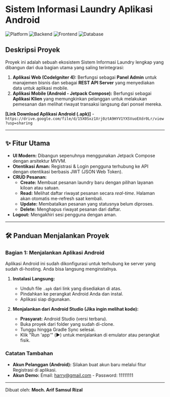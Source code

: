 # Sistem Informasi Laundry Aplikasi Android

![Platform](https://img.shields.io/badge/Platform-Web%20%26%20Android-brightgreen.svg)
![Backend](https://img.shields.io/badge/Backend-CodeIgniter%204-orange.svg)
![Frontend](https://img.shields.io/badge/Frontend-Jetpack%20Compose-blue.svg)
![Database](https://img.shields.io/badge/Database-MySQL-lightgrey.svg)

## Deskripsi Proyek

Proyek ini adalah sebuah ekosistem Sistem Informasi Laundry lengkap yang dibangun dari dua bagian utama yang saling terintegrasi:

1.  **Aplikasi Web (CodeIgniter 4):** Berfungsi sebagai **Panel Admin** untuk manajemen bisnis dan sebagai **REST API Server** yang menyediakan data untuk aplikasi mobile.
2.  **Aplikasi Mobile (Android - Jetpack Compose):** Berfungsi sebagai **Aplikasi Klien** yang memungkinkan pelanggan untuk melakukan pemesanan dan melihat riwayat transaksi langsung dari ponsel mereka.

**[Link Download Aplikasi Android (.apk)]** - `https://drive.google.com/file/d/15X0Sxz1Xrj0ztA9HYV1YXSVuoEXdr0Lr/view?usp=sharing`

---

## ✨ Fitur Utama
- **UI Modern:** Dibangun sepenuhnya menggunakan Jetpack Compose dengan arsitektur MVVM.
- **Otentikasi Aman:** Registrasi & Login pengguna terhubung ke API dengan otentikasi berbasis JWT (JSON Web Token).
- **CRUD Pesanan:**
  - **Create:** Membuat pesanan laundry baru dengan pilihan layanan kiloan atau satuan.
  - **Read:** Melihat daftar riwayat pesanan secara *real-time*. Halaman akan otomatis me-refresh saat kembali.
  - **Update:** Membatalkan pesanan yang statusnya belum diproses.
  - **Delete:** Menghapus riwayat pesanan dari daftar.
- **Logout:** Mengakhiri sesi pengguna dengan aman.
---

## 🛠️ Panduan Menjalankan Proyek

### Bagian 1: Menjalankan Aplikasi Android

Aplikasi Android ini sudah dikonfigurasi untuk terhubung ke server yang sudah di-hosting. Anda bisa langsung menginstalnya.

1.  **Instalasi Langsung:**
    - Unduh file `.apk` dari link yang disediakan di atas.
    - Pindahkan ke perangkat Android Anda dan instal.
    - Aplikasi siap digunakan.

2.  **Menjalankan dari Android Studio (Jika ingin melihat kode):**
    - **Prasyarat:** Android Studio (versi terbaru).
    - Buka proyek dari folder yang sudah di-clone.
    - Tunggu hingga Gradle Sync selesai.
    - Klik "Run 'app'" (▶️) untuk menjalankan di emulator atau perangkat fisik.

### Catatan Tambahan
- **Akun Pelanggan (Android):** Silakan buat akun baru melalui fitur Registrasi di aplikasi.
- **Akun Demo:** Email: harry@gmail.com - Password: 11111111

---

Dibuat oleh: **Moch. Arif Samsul Rizal**
